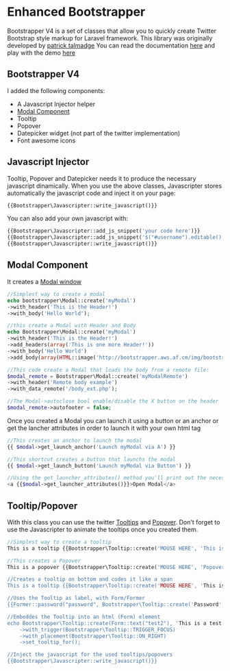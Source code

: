 # Enhanced Bootstrapper

Bootstrapper V4 is a set of classes that allow you to quickly create Twitter Bootstrap style markup for Laravel framework.
This library was originally developed by [patrick talmadge](https://github.com/patricktalmadge/bootstrapper)
You can read the documentation [here](https://github.com/patricktalmadge/bootstrapper/blob/master/README.md) and play with the demo [here](http://bootstrapper.aws.af.cm/)

## Bootstrapper V4
I added the following components:
- A Javascript Injector helper
- [Modal Component](#modal)
- Tooltip
- Popover
- Datepicker widget (not part of the twitter implementation)
- Font awesome icons

## Javascript Injector
Tooltip, Popover and Datepicker needs it to produce the necessary javascript dinamically. When you use the above classes, Javascripter stores automatically the javascript code and inject it on your page:
```php
{{Bootstrapper\Javascripter::write_javascript()}}
```
You can also add your own javascript with:
```php
{{Bootstrapper\Javascripter::add_js_snippet('your code here')}}
{{Bootstrapper\Javascripter::add_js_snippet('$("#username").editable();')}}
{{Bootstrapper\Javascripter::write_javascript()}}
```
<a name='modal'></a>
## Modal Component
It creates a [Modal window](http://twitter.github.com/bootstrap/javascript.html#modals)

```php
//Simplest way to create a modal
echo bootstrapper\Modal::create('myModal')
->with_header('This is the Header!')
->with_body('Hello World');

//this create a Modal with Header and Body
echo Bootstrapper\Modal::create('myModal')
->with_header('This is the Header!')
->add_headers(array('This is one more Header!'))
->with_body('Hello World')
->add_body(array(HTML::image('http://bootstrapper.aws.af.cm/img/bootstrap-mdo-sfmoma-01.jpg')));

//This code create a Modal that loads the body from a remote file:
$modal_remote = Bootstrapper\Modal::create('myModalRemote')
->with_header('Remote body example')
->with_data_remote('/body_ext.php');

//The Modal->autoclose bool enable/disable the X button on the header
$modal_remote->autofooter = false;
```
Once you created a Modal you can launch it using a button or an anchor or get the lancher attributes in order to launch it with your own html tag

```php
//This creates an anchor to launch the modal
{{ $modal->get_launch_anchor('Launch myModal via A') }}

//This shortcut creates a button that launchs the modal
{{ $modal->get_launch_button('Launch myModal via Button') }}

//Using the get_launcher_attributes() method you'll print out the necessary attributes to launch the Modal
<a {{$modal->get_launcher_attributes()}}>Open Modal</a>
```

## Tooltip/Popover
With this class you can use the twitter [Tooltips](http://twitter.github.com/bootstrap/javascript.html#tooltips) and [Popover](http://twitter.github.com/bootstrap/javascript.html#popovers).
Don't forget to use the Javascripter to animate the tooltips once you created them.

```php
//Simplest way to create a tooltip
This is a tooltip {{Bootstrapper\Tooltip::create('MOUSE HERE', 'This is a nice Tooltip')->get_as_anchor()}}

//This creates a Popover
This is a popover {{Bootstrapper\Tooltip::create('MOUSE HERE', 'Popover's Title', 'This is a nice Popover')->get_as('div')}}

//Creates a tooltip on bottom and codes it like a span
This is a tooltip {{Bootstrapper\Tooltip::create('MOUSE HERE', 'This is a nice Tooltip')->with_placement(Bootstrapper\Tooltip::ON_BOTTOM)->get_as_span()}}

//Uses the Tooltip as label, with Form/Former
{{Former::password("password", Bootstrapper\Tooltip::create('Password', 'This is a nice Tooltip')->get_as_span())}}

//Embeddes the Tooltip into an html (Form) element
echo Bootstrapper\Tooltip::create(Form::text("test2"), 'This is a test Tooltip created on an Html Element')
    ->with_trigger(Bootstrapper\Tooltip::TRIGGER_FOCUS)
    ->with_placement(Bootstrapper\Tooltip::ON_RIGHT)
    ->set_tooltip_for();

//Inject the javascript for the used tooltips/popovers
{{Bootstrapper\Javascripter::write_javascript()}}
```
